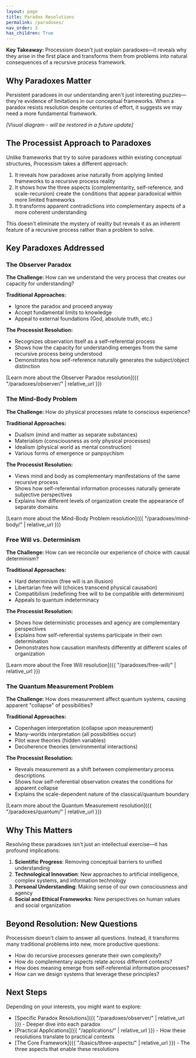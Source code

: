 ```yaml
---
layout: page
title: Paradox Resolutions
permalink: /paradoxes/
nav_order: 3
has_children: True
---
```


**Key Takeaway:** Processism doesn't just explain paradoxes—it reveals why they arise in the first place and transforms them from problems into natural consequences of a recursive process framework.

## Why Paradoxes Matter

Persistent paradoxes in our understanding aren't just interesting puzzles—they're evidence of limitations in our conceptual frameworks. When a paradox resists resolution despite centuries of effort, it suggests we may need a more fundamental framework.

*[Visual diagram - will be restored in a future update]*

## The Processist Approach to Paradoxes

Unlike frameworks that try to solve paradoxes within existing conceptual structures, Processism takes a different approach:

1. It reveals how paradoxes arise naturally from applying limited frameworks to a recursive process reality
2. It shows how the three aspects (complementarity, self-reference, and scale-recursion) create the conditions that appear paradoxical within more limited frameworks
3. It transforms apparent contradictions into complementary aspects of a more coherent understanding

This doesn't eliminate the mystery of reality but reveals it as an inherent feature of a recursive process rather than a problem to solve.

## Key Paradoxes Addressed

### The Observer Paradox

**The Challenge:** How can we understand the very process that creates our capacity for understanding?

**Traditional Approaches:**
- Ignore the paradox and proceed anyway
- Accept fundamental limits to knowledge
- Appeal to external foundations (God, absolute truth, etc.)

**The Processist Resolution:**
- Recognizes observation itself as a self-referential process
- Shows how the capacity for understanding emerges from the same recursive process being understood
- Demonstrates how self-reference naturally generates the subject/object distinction

[Learn more about the Observer Paradox resolution]({{ "/paradoxes/observer/" | relative_url }})

### The Mind-Body Problem

**The Challenge:** How do physical processes relate to conscious experience?

**Traditional Approaches:**
- Dualism (mind and matter as separate substances)
- Materialism (consciousness as only physical processes)
- Idealism (physical world as mental construction)
- Various forms of emergence or panpsychism

**The Processist Resolution:**
- Views mind and body as complementary manifestations of the same recursive process
- Shows how self-referential information processes naturally generate subjective perspectives
- Explains how different levels of organization create the appearance of separate domains

[Learn more about the Mind-Body Problem resolution]({{ "/paradoxes/mind-body/" | relative_url }})

### Free Will vs. Determinism

**The Challenge:** How can we reconcile our experience of choice with causal determinism?

**Traditional Approaches:**
- Hard determinism (free will is an illusion)
- Libertarian free will (choices transcend physical causation)
- Compatibilism (redefining free will to be compatible with determinism)
- Appeals to quantum indeterminacy

**The Processist Resolution:**
- Shows how deterministic processes and agency are complementary perspectives
- Explains how self-referential systems participate in their own determination
- Demonstrates how causation manifests differently at different scales of organization

[Learn more about the Free Will resolution]({{ "/paradoxes/free-will/" | relative_url }})

### The Quantum Measurement Problem

**The Challenge:** How does measurement affect quantum systems, causing apparent "collapse" of possibilities?

**Traditional Approaches:**
- Copenhagen interpretation (collapse upon measurement)
- Many-worlds interpretation (all possibilities occur)
- Pilot wave theories (hidden variables)
- Decoherence theories (environmental interactions)

**The Processist Resolution:**
- Reveals measurement as a shift between complementary process descriptions
- Shows how self-referential observation creates the conditions for apparent collapse
- Explains the scale-dependent nature of the classical/quantum boundary

[Learn more about the Quantum Measurement resolution]({{ "/paradoxes/quantum/" | relative_url }})

## Why This Matters

Resolving these paradoxes isn't just an intellectual exercise—it has profound implications:

1. **Scientific Progress**: Removing conceptual barriers to unified understanding
2. **Technological Innovation**: New approaches to artificial intelligence, complex systems, and information technology
3. **Personal Understanding**: Making sense of our own consciousness and agency
4. **Social and Ethical Frameworks**: New perspectives on human values and social organization

## Beyond Resolution: New Questions

Processism doesn't claim to answer all questions. Instead, it transforms many traditional problems into new, more productive questions:

- How do recursive processes generate their own complexity?
- How do complementary aspects relate across different contexts?
- How does meaning emerge from self-referential information processes?
- How can we design systems that leverage these principles?

## Next Steps

Depending on your interests, you might want to explore:

- [Specific Paradox Resolutions]({{ "/paradoxes/observer/" | relative_url }}) - Deeper dive into each paradox
- [Practical Applications]({{ "/applications/" | relative_url }}) - How these resolutions translate to practical contexts
- [The Core Framework]({{ "/basics/three-aspects/" | relative_url }}) - The three aspects that enable these resolutions
